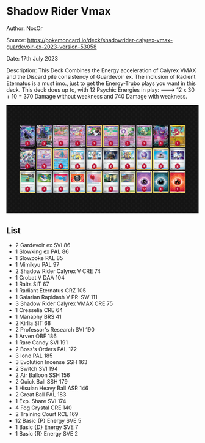 # Shadow Rider Vmax

Author: NoxOr

Source: <https://pokemoncard.io/deck/shadowrider-calyrex-vmax-guardevoir-ex-2023-version-53058>

Date: 17th July 2023

Description:
This Deck Combines the Energy acceleration of Calyrex VMAX and the Discard pile consistency of Guardevoir ex. The inclusion of Radient Eternatus is a must imo., just to get the Energy-Trubo plays you want in this deck. This deck does up to, with 12 Psychic Energies in play: ---> 12 x 30 + 10 = 370 Damage without weakness and 740 Damage with weakness.

![decklist](../../images/PAL/Shadow%20Rider%20Vmax/5-%20Shadow%20Rider%20Vmax.png)

## List

* 2 Gardevoir ex SVI 86
* 1 Slowking ex PAL 86
* 1 Slowpoke PAL 85
* 1 Mimikyu PAL 97
* 2 Shadow Rider Calyrex V CRE 74
* 1 Crobat V DAA 104
* 1 Ralts SIT 67
* 1 Radiant Eternatus CRZ 105
* 1 Galarian Rapidash V PR-SW 111
* 3 Shadow Rider Calyrex VMAX CRE 75
* 1 Cresselia CRE 64
* 1 Manaphy BRS 41
* 2 Kirlia SIT 68
* 2 Professor's Research SVI 190
* 1 Arven OBF 186
* 1 Rare Candy SVI 191
* 2 Boss's Orders PAL 172
* 3 Iono PAL 185
* 3 Evolution Incense SSH 163
* 2 Switch SVI 194
* 2 Air Balloon SSH 156
* 2 Quick Ball SSH 179
* 1 Hisuian Heavy Ball ASR 146
* 2 Great Ball PAL 183
* 1 Exp. Share SVI 174
* 4 Fog Crystal CRE 140
* 2 Training Court RCL 169
* 12 Basic {P} Energy SVE 5
* 1 Basic {D} Energy SVE 7
* 1 Basic {R} Energy SVE 2
